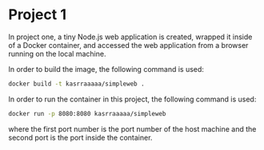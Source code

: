 # Project 1
In project one, a tiny Node.js web application is created, wrapped it inside of a Docker container, and accessed the web application from a browser running on the local machine.

In order to build the image, the following command is used:
```bash
docker build -t kasrraaaaa/simpleweb .
```
In order to run the container in this project, the following command is used:
```bash
docker run -p 8080:8080 kasrraaaaa/simpleweb
```
where the first port number is the port number of the host machine and the second port is the port inside the container.

